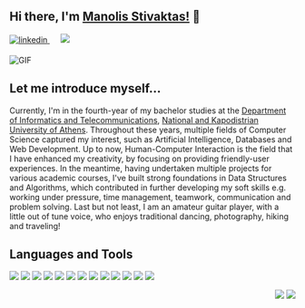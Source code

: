 <h2> Hi there, I'm <a href="http://users.uoa.gr/~sdi1700152/">Manolis Stivaktas!</a> 👋</h2>

<p>
<a href="https://www.linkedin.com/in/manolis-stivaktas-2481291bb/" target="_blank">
<img src=https://img.shields.io/badge/linkedin-%231E77B5.svg?&style=for-the-badge&logo=linkedin&logoColor=white alt=linkedin style="margin-bottom: 5px;" />
</a>&nbsp;&nbsp;&nbsp;&nbsp;
<a href="mailto:manolis.stivaktas@gmail.com"><img src="https://img.shields.io/badge/Gmail-D14836?style=for-the-badge&logo=gmail&logoColor=white" /></a>&nbsp;&nbsp;&nbsp;&nbsp;
</p>

<img alt="GIF" src="https://media.giphy.com/media/13HgwGsXF0aiGY/giphy.gif" />

<h2>Let me introduce myself...</h2>

Currently, I'm in the fourth-year of my bachelor studies at the <a href="https://www.di.uoa.gr/en" target="_blank">Department of Informatics and Telecommunications</a>, <a href="https://en.uoa.gr/" target="_blank">National and Kapodistrian University of Athens</a>.
Throughout these years, multiple fields of Computer Science captured my interest, such as Artificial Intelligence, Databases and Web Development. Up to now, Human-Computer Interaction is the field that I have enhanced my creativity, by focusing on providing friendly-user experiences. In the meantime, having undertaken multiple projects for various academic courses, I've built strong foundations in Data Structures and Algorithms, which contributed in further developing my soft skills e.g. working under pressure, time management, teamwork, communication and problem solving. Last but not least, I am an amateur guitar player, with a little out of tune voice, who enjoys traditional dancing, photography, hiking and traveling! 

<h2>Languages and Tools</h2>
  <a src="#"><img src="https://img.icons8.com/color/48/000000/c.png"/></a>
  <a src="#"><img src="https://img.icons8.com/color/48/000000/c-plus-plus-logo.png"/></a>
  <a src="#"><img src="https://img.icons8.com/color/48/000000/python.png"/></a>
  <a src="#"><img src="https://img.icons8.com/color/48/000000/java.png"/></a>
  <a src="#"><img src="https://img.icons8.com/color/48/000000/css3.png"/></a>
  <a src="#"><img src="https://img.icons8.com/color/48/000000/html-5.png"/></a>
   <a src="#"><img src="https://img.icons8.com/color/48/000000/php.png"/></a>
  <a src="#"><img src="https://img.icons8.com/color/48/000000/mysql-logo.png"/></a>
  <a src="#"><img src="https://img.icons8.com/color/48/000000/git--v1.png"/></a>
  <a src="#"><img src="https://img.icons8.com/color/48/000000/github--v1.png"/></a>
  <a src="#"><img src="https://img.icons8.com/color/48/000000/markdown.png"/></a>
  <a src="#"><img src="https://img.icons8.com/color/48/000000/visual-studio.png"/></a>
  <a src="https://visualstudio.microsoft.com/"><img src="https://img.icons8.com/color/48/000000/linux.png"/></a>

<p align="right">
<img src="https://komarev.com/ghpvc/?username=mansstivu&style=plastic&label=Views"><img>
<img src="https://badges.pufler.dev/visits/mansstiv/mansstiv?color=black&logo=github" />
</p>

<!--
source code from:
https://github.com/kautukkundan/Awesome-Profile-README-templates
-->
